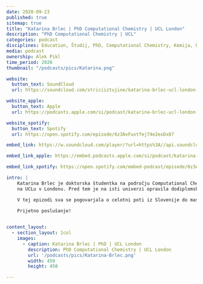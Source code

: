 ```yaml
---
date: 2020-09-23
published: true 
sitemap: true
title: "Katarina Brlec | PhD Computational Chemistry | UCL London" 
description: "PhD Computational Chemistry | UCL"
categories: podcast
disciplines: Education, Študij, PhD, Computational Chemistry, Kemija, UCL, London, GB, VB
media: podcast
ownership: Alek Pikl
time_period: 2020
thumbnail: "/podcasts/pics/Katarina.png"

website:
  button_text: SoundCloud
  url: https://soundcloud.com/striciiztujine/katarina-brlec-ucl-london-phd-computational-chemistry/s-CoNXVD2mZqC 

website_apple:
  button_text: Apple
  url: https://podcasts.apple.com/si/podcast/katarina-brlec-ucl-london-phd-computational-chemistry/id1435290632?i=1000491696776

website_spotify:
  button_text: Spotify
  url: https://open.spotify.com/episode/6z3AvFuxtfej74e2exDx87

embed_link: https://w.soundcloud.com/player/?url=https%3A//api.soundcloud.com/tracks/784028644%3Fsecret_token%3Ds-CoNXVD2mZqC&color=%23ff5500&auto_play=false&hide_related=false&show_comments=true&show_user=true&show_reposts=false&show_teaser=true

embed_link_apple: https://embed.podcasts.apple.com/si/podcast/katarina-brlec-ucl-london-phd-computational-chemistry/id1435290632?i=1000491696776

embed_link_spotify: https://open.spotify.com/embed-podcast/episode/6z3AvFuxtfej74e2exDx87

intro: |
    Katarina Brlec je doktorska študentka na področju Computational Chemistry 
    na UCLu v Londonu. Pred tem je na isti univerzi opravila dodiplomski študij kemije. 

    V tej epizodi sva se pogovarjala o celotni poti iz Slovenije do masterja in začetka doktorata. Zakaj se odločila za doktorat in ne za kariero pri Deloittu, kjer je imela ponujeno službo? Zakaj prav computational kemija? Kaj pravzaprav počne kot doktorska študentka? 
    
    Prijetno poslušanje!


content_layout:
  - section_layout: 1col
    images:
      - caption: Katarina Brlec | PhD | UCL London  
        description: PhD Computational Chemistry | UCL London
        url: '/podcasts/pics/Katarina-Brlec.png'
        width: 450 
        height: 450

---
```

